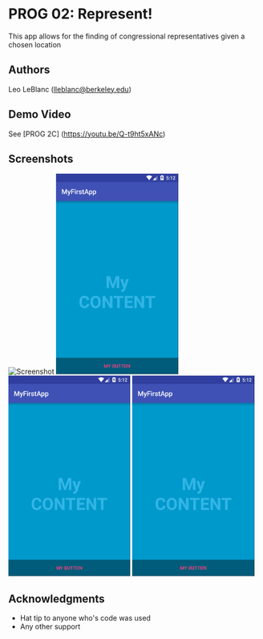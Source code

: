 # PROG 02: Represent!

This app allows for the finding of congressional representatives given a chosen location

## Authors

Leo LeBlanc ([lleblanc@berkeley.edu](mailto:your_email@berkeley.edu))

## Demo Video

See [PROG 2C] (https://youtu.be/Q-t9ht5xANc)

## Screenshots
<img src="Desktop/Represent_Final/prog-02-represent-leoleblanc/screenshots/Screenshot\ 2016-03-11 23.46.52.png" height="400" alt="Screenshot"/>
<img src="Desktop/Represent_Final/prog-02-represent-leoleblanc/screenshots/main.png" height="400" alt="Screenshot"/>
<img src="Desktop/Represent_Final/prog-02-represent-leoleblanc/screenshots/main.png" height="400" alt="Screenshot"/>
<img src="Desktop/Represent_Final/prog-02-represent-leoleblanc/screenshots/main.png" height="400" alt="Screenshot"/>


## Acknowledgments

* Hat tip to anyone who's code was used
* Any other support
